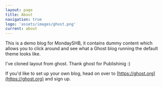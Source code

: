 ```yaml
---
layout: page
title: About
navigation: true
logo: 'assets/images/ghost.png'
current: about
---
```


This is a demo blog for MondaySHB, it contains dummy content which allows you to click around and see what a Ghost blog running the default theme looks like.

I've cloned layout from ghost. Thank ghost for Publishinig :)

If you'd like to set up your own blog, head on over to [https://ghost.org](https://ghost.org) and sign up.
